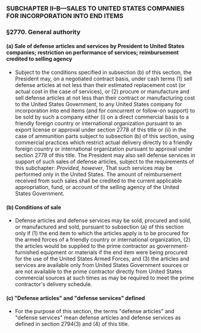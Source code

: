 ### SUBCHAPTER II–B—SALES TO UNITED STATES COMPANIES FOR INCORPORATION INTO END ITEMS

### §2770. General authority
#### (a) Sale of defense articles and services by President to United States companies; restriction on performance of services; reimbursement credited to selling agency
* Subject to the conditions specified in subsection (b) of this section, the President may, on a negotiated contract basis, under cash terms (1) sell defense articles at not less than their estimated replacement cost (or actual cost in the case of services), or (2) procure or manufacture and sell defense articles at not less than their contract or manufacturing cost to the United States Government, to any United States company for incorporation into end items (and for concurrent or follow-on support) to be sold by such a company either (i) on a direct commercial basis to a friendly foreign country or international organization pursuant to an export license or approval under section 2778 of this title or (ii) in the case of ammunition parts subject to subsection (b) of this section, using commercial practices which restrict actual delivery directly to a friendly foreign country or international organization pursuant to approval under section 2778 of this title. The President may also sell defense services in support of such sales of defense articles, subject to the requirements of this subchapter: _Provided, however_, That such services may be performed only in the United States. The amount of reimbursement received from such sales shall be credited to the current applicable appropriation, fund, or account of the selling agency of the United States Government.

#### (b) Conditions of sale
* Defense articles and defense services may be sold, procured and sold, or manufactured and sold, pursuant to subsection (a) of this section only if (1) the end item to which the articles apply is to be procured for the armed forces of a friendly country or international organization, (2) the articles would be supplied to the prime contractor as government-furnished equipment or materials if the end item were being procured for the use of the United States Armed Forces, and (3) the articles and services are available only from United States Government sources or are not available to the prime contractor directly from United States commercial sources at such times as may be required to meet the prime contractor's delivery schedule.

#### (c) "Defense articles" and "defense services" defined
* For the purpose of this section, the terms "defense articles" and "defense services" mean defense articles and defense services as defined in section 2794(3) and (4) of this title.